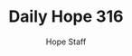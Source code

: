---
image: /assets/img/daily-hope-default-artwork.png
title: Daily Hope 316
number: 316
categories:
  - Daily Hope
author: Hope Staff
notes: Daily Hope 316
embed: >-
  <iframe style="border-radius:12px" src="https://open.spotify.com/embed/episode/05bdHeqjGpwB6NpBnRiy9B?utm_source=generator" width="100%" height="352" frameBorder="0" allowfullscreen="" allow="autoplay; clipboard-write; encrypted-media; fullscreen; picture-in-picture" loading="lazy"></iframe>
---